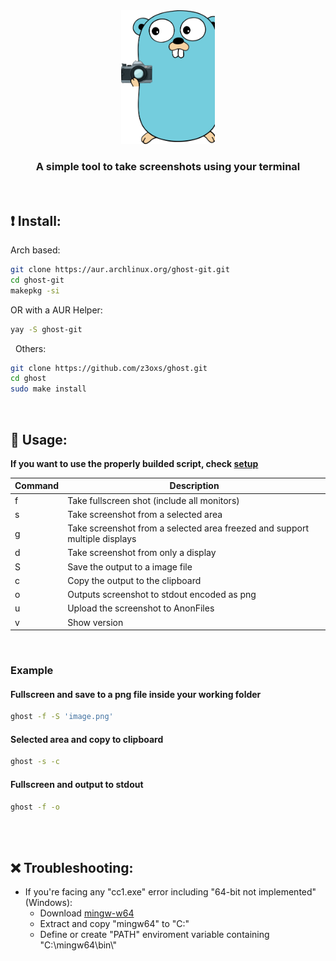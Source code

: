 <div align="center">
    <img src="./assets/logo.png" width="150" />
    <h3>A simple tool to take screenshots using your terminal</h3>
</div>

&nbsp;
## ❗️ Install:
Arch based:
```bash
git clone https://aur.archlinux.org/ghost-git.git
cd ghost-git
makepkg -si
```

OR with a AUR Helper:
```bash
yay -S ghost-git
```

&nbsp;
Others:
```bash
git clone https://github.com/z3oxs/ghost.git
cd ghost
sudo make install
```

&nbsp;
## 🚀 Usage:
**If you want to use the properly builded script, check <a href="#setup">setup</a>**

| Command    |     Description    |
| ------------- | ------------------ |
| f |  Take fullscreen shot (include all monitors) |
| s | Take screenshot from a selected area |
| g | Take screenshot from a selected area freezed and support multiple displays |
| d | Take screenshot from only a display |
| S | Save the output to a image file |
| c | Copy the output to the clipboard |
| o | Outputs screenshot to stdout encoded as png |
| u | Upload the screenshot to AnonFiles |
| v | Show version |

&nbsp;
### Example
#### Fullscreen and save to a png file inside your working folder
```bash
ghost -f -S 'image.png'
```
#### Selected area and copy to clipboard
```bash
ghost -s -c
```
#### Fullscreen and output to stdout
```bash
ghost -f -o
```

<br><br>
## ❌ Troubleshooting:
- If you're facing any "cc1.exe" error including "64-bit not implemented" (Windows):
    - Download [mingw-w64](https://sourceforge.net/projects/mingw-w64/files/Toolchains%20targetting%20Win64/Personal%20Builds/mingw-builds/8.1.0/threads-posix/seh/x86_64-8.1.0-release-posix-seh-rt_v6-rev0.7z)
    - Extract and copy "mingw64" to "C:\"
    - Define or create "PATH" enviroment variable containing "C:\\mingw64\\bin\\"
